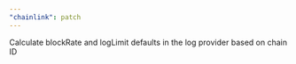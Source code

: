 ```yaml
---
"chainlink": patch
---
```


Calculate blockRate and logLimit defaults in the log provider based on chain ID
